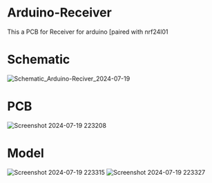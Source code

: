 # Arduino-Receiver
This a PCB for Receiver for arduino [paired with nrf24l01
# Schematic
![Schematic_Arduino-Reciver_2024-07-19](https://github.com/user-attachments/assets/bdc0c3b4-958c-495b-a5b7-d27facdcffdd)

# PCB
![Screenshot 2024-07-19 223208](https://github.com/user-attachments/assets/6180bde5-a711-4110-ab8e-6b6c3db03325)

# Model
 ![Screenshot 2024-07-19 223315](https://github.com/user-attachments/assets/261cb0d0-c1c6-4239-a8fc-436cba83956d)
![Screenshot 2024-07-19 223327](https://github.com/user-attachments/assets/d2cadd4d-4b72-496f-921d-54784dd168b2)
